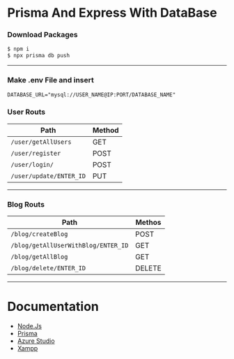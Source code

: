 <h1>Prisma And Express With DataBase</h1>

<h3> Download Packages</h3>

```cmd
$ npm i
$ npx prisma db push
```

<hr>

<h3>Make .env File and insert</h3>

```env
DATABASE_URL="mysql://USER_NAME@IP:PORT/DATABASE_NAME"
```

<h3>User Routs</h3>

| Path                    | Method |
| ----------------------- | ------ |
| `/user/getAllUsers`     | GET    |
| `/user/register`        | POST   |
| `/user/login/`          | POST   |
| `/user/update/ENTER_ID` | PUT    |

<hr>

<h3>Blog Routs</h3>

| Path                                | Methos |
| ----------------------------------- | ------ |
| `/blog/createBlog`                  | POST   |
| `/blog/getAllUserWithBlog/ENTER_ID` | GET    |
| `/blog/getAllBlog`                  | GET    |
| `/blog/delete/ENTER_ID`             | DELETE |

<hr>

# Documentation

- [Node.Js](nodejs.org)
- [Prisma](https://www.prisma.io/)
- [Azure Studio](https://learn.microsoft.com/en-us/azure-data-studio/download-azure-data-studio?view=sql-server-ver16&tabs=win-install%2Cwin-user-install%2Credhat-install%2Cwindows-uninstall%2Credhat-uninstall)
- [Xampp](https://www.apachefriends.org/download.html)

